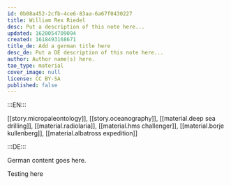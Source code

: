 ```yaml
---
id: 0b08a452-2cfb-4ce6-83aa-6a67f0430227
title: William Rex Riedel
desc: Put a description of this note here...
updated: 1620054709094
created: 1618493168671
title_de: Add a german title here
desc_de: Put a DE description of this note here...
author: Author name(s) here.
tao_type: material
cover_image: null
license: CC BY-SA
published: false
---
```


:::EN:::

[[story.micropaleontology]], [[story.oceanography]], [[material.deep sea drilling]], [[material.radiolaria]], [[material.hms challenger]], [[material.borje kullenberg]], [[material.albatross expedition]]

:::DE:::

German content goes here.

Testing here
